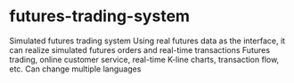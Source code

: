 # futures-trading-system

Simulated futures trading system
Using real futures data as the interface, it can realize simulated futures orders and real-time transactions
Futures trading, online customer service, real-time K-line charts, transaction flow, etc.
Can change multiple languages

